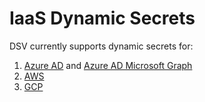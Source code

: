 [title]: # (IaaS Dynamic Secrets)
[tags]: # (DevOps Secrets Vault,DSV,)
[priority]: # (6350)

# IaaS Dynamic Secrets

DSV currently supports dynamic secrets for:
1. [Azure AD](azure/index.md) and [Azure AD Microsoft Graph](azure/msgraph/index.md)
1. [AWS](aws.md)
1. [GCP](gcp.md)